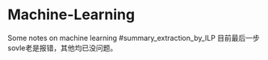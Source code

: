 # Machine-Learning
Some notes on machine learning
#summary_extraction_by_ILP 目前最后一步sovle老是报错，其他均已没问题。
